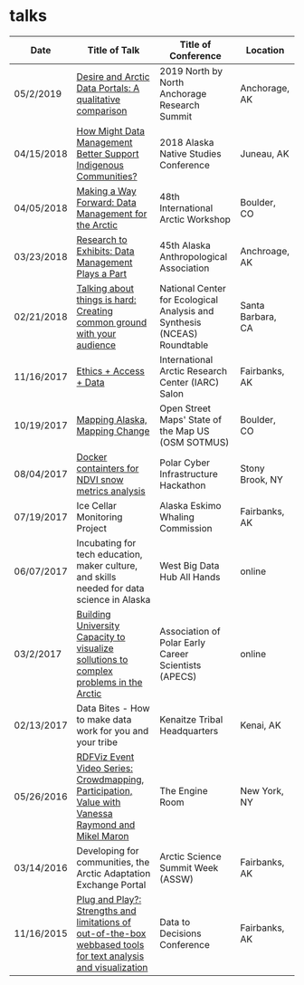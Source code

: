 # talks
| Date | Title of Talk | Title of Conference | Location |
| ------|--------------|---------------------|-----------|
|05/2/2019  | [Desire and Arctic Data Portals: A qualitative comparison](https://docs.google.com/presentation/d/1cAdh7bROrun_EgMC-pTZ-MUhNlfKxNyxNTZP9muQLo0/edit?usp=sharing) | 2019 North by North Anchorage Research Summit | Anchorage, AK |
|04/15/2018 | [How Might Data Management Better Support Indigenous Communities?]() | 2018 Alaska Native Studies Conference | Juneau, AK|
|04/05/2018 | [Making a Way Forward: Data Management for the Arctic](https://docs.google.com/presentation/d/1oM6CjVlSJ22OQWci9o8HbQMi0MCDkFlVgjUTYesqyc4/edit#slide=id.g3522786a10_0_3)| 48th International Arctic Workshop | Boulder, CO |
|03/23/2018 | [Research to Exhibits: Data Management Plays a Part](https://docs.google.com/presentation/d/1BwTl5oMSmHwbtCL4__oLPxyC9PKDmeaCymWoN6lg9U4/edit#slide=id.g3522786a10_0_3)| 45th Alaska Anthropological Association | Anchroage, AK|
|02/21/2018 | [Talking about things is hard: Creating common ground with your audience](https://docs.google.com/presentation/d/1l6rpvGgQ4h6AnxwQJl8BlrKowc1CcOlBb9PEfhqP0Ek/edit?usp=sharing) | National Center for Ecological Analysis and Synthesis (NCEAS) Roundtable | Santa Barbara, CA|
|11/16/2017 |[Ethics + Access + Data](https://docs.google.com/presentation/d/1Jg83uFGM5UZ9L_pAZtvA9HKv9fuf-yyp7ungFqY4YDE/edit#slide=id.g28580ddad0_0_50)| International Arctic Research Center (IARC) Salon| Fairbanks, AK |
|10/19/2017 | [Mapping Alaska, Mapping Change](https://2017.stateofthemap.us/program/mapping-alaska.html) | Open Street Maps' State of the Map US (OSM SOTMUS)| Boulder, CO |
|08/04/2017 |[Docker containters for NDVI snow metrics analysis](https://github.com/gina-alaska/emodis_ndvi_python-docker/blob/master/README.md)|Polar Cyber Infrastructure Hackathon| Stony Brook, NY|
|07/19/2017| Ice Cellar Monitoring Project | Alaska Eskimo Whaling Commission| Fairbanks, AK|
|06/07/2017 | Incubating for tech education, maker culture, and skills needed for data science in Alaska | West Big Data Hub All Hands | online|
|03/2/2017 |[Building University Capacity to visualize sollutions to complex problems in the Arctic](https://www.alaska.edu/files/epscor/Data_to_Decisions/D2D-Raymond.pdf) | Association of Polar Early Career Scientists (APECS)| online|
| 02/13/2017 |Data Bites - How to make data work for you and your tribe| Kenaitze Tribal Headquarters| Kenai, AK|
|05/26/2016 | [RDFViz Event Video Series: Crowdmapping, Participation, Value with Vanessa Raymond and Mikel Maron](https://vimeo.com/168241871) | The Engine Room | New York, NY
|03/14/2016 |Developing for communities, the Arctic Adaptation Exchange Portal | Arctic Science Summit Week (ASSW) |Fairbanks, AK|
|11/16/2015 |[Plug and Play?: Strengths and limitations of out-of-the-box webbased tools for text analysis and visualization](https://www.alaska.edu/files/epscor/Data_to_Decisions/D2D-Raymond.pdf)| Data to Decisions Conference| Fairbanks, AK|
